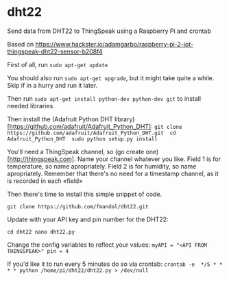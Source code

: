 # dht22
Send data from DHT22 to ThingSpeak using a Raspberry Pi and crontab

Based on https://www.hackster.io/adamgarbo/raspberry-pi-2-iot-thingspeak-dht22-sensor-b208f4

First of all, run
`sudo apt-get update`

You should also run `sudo apt-get upgrade`, but it might take quite a while. Skip if in a hurry and run it later.

Then run
`sudo apt-get install python-dev python-dev git`
to install needed libraries.

Then install the (Adafruit Python DHT library)[https://github.com/adafruit/Adafruit_Python_DHT]:
`git clone https://github.com/adafruit/Adafruit_Python_DHT.git 
cd Adafruit_Python_DHT 
sudo python setup.py install`

You'll need a ThingSpeak channel, so (go create one)[http://thingspeak.com].
Name your channel whatever you like.
Field 1 is for temperature, so name apropriately.
Field 2 is for humidity, so name apropriately.
Remember that there's no need for a timestamp channel, as it is recorded in each «field»

Then there's time to install this simple snippet of code.

`git clone https://github.com/fmandal/dht22.git`

Update with your API key and pin number for the DHT22:

`cd dht22
nano dht22.py`

Change the config variables to reflect your values:
`myAPI = "<API FROM THINGSPEAK>"
pin = 4`

If you'd like it to run every 5 minutes do so via crontab:
`crontab -e 
*/5 * * * * python /home/pi/dht22/dht22.py > /dev/null`
